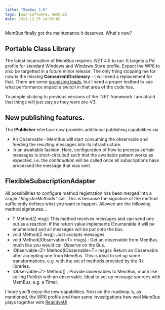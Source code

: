 ```yaml
---
title: "MemBus 3.0"
tags: [own-software, membus]
date: 2013-12-25 14:00:00
---
```


MemBus finally got the maintenance it deserves.
What's new?

## Portable Class Library

The latest incarnation of MemBus requires .NET 4.5 to run. It targets a Pcl profile for standard Windows and Windows Store profile. Expect the WP8 to also be targetted in a future minor release. The only thing stopping me for now is the missing **ConcurrentDictionary** - I will need a replacement for that. There are some [promising leads][1], but I need a proper testbed to see what performance impact a switch in that area of the code has.

To people sticking to previous versions of the .NET framework I am afraid that things will just stay as they were pre-V3.

## New publishing features.

The **IPublisher** interface now provides additional publishing capabilities via

* An Observable - MemBus will start consuming the observable and feeding the resulting messages into its infrastructure.
* In an awaitable fashion. Here, configuration of how to process certain messages is short-circuited such that the awaitable pattern works as expected, i.e. the *continuation* will be called once all subscriptions have processed the message that was sent.

## FlexibleSubscriptionAdapter

All possibilities to configure method registration has been merged into a single *"RegisterMethods"* call. This is because the signature of the method sufficiently defines what you want to happen. Allowed are the following method signatures...

* T Method(Z msg): This method receives messages and can send one out as a reaction. If the return value implements IEnumerable it will be enumerated and all messages will be put onto the bus.
* void Method(Z msg): Just accepts messages.
* void Method(IObservable&lt;T&gt; msgs) : Get an observable from MemBus much like you would call *Observe* on the Bus.
* IObservable&lt;Z&gt; Method(IObservable&lt;T&gt; msgs): Return an Observable after accepting one from MemBus. This is ideal to set up some transformations, e.g. with the set of methods provided by the Rx libraries.
* IObservable&lt;Z&gt; Method() : Provide observables to MemBus, much like calling Publish with an observable. Ideal to set up message sources with MemBus, e.g. a Timer.

I hope you'll enjoy the new capabilities. Next on the roadmap is, as mentioned, the WP8 profile and then some investigations how well MemBus plays together with [ReactiveUI][2]

[1]: http://stackoverflow.com/questions/18367839/alternative-to-concurrentdictionary-for-portable-class-library
[2]: https://github.com/reactiveui/ReactiveUI